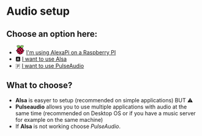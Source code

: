 # Audio setup
## Choose an option here:

* ![R](rasp.png) [I'm using AlexaPi on a Raspberry PI](raspberry.md)
* 🅰 [I want to use Alsa](alsa.md)
* 🇵 [I want to use PulseAudio](pulse.md)

## What to choose?

 * **Alsa** is easyer to setup (recommended on simple applications) BUT ⚠
 * **Pulseaudio** allows you to use multiple applications with audio at the same time (recommended on Desktop OS or if you have a music server for example on the same machine)
 * If **Alsa** is not working choose *PulseAudio*.